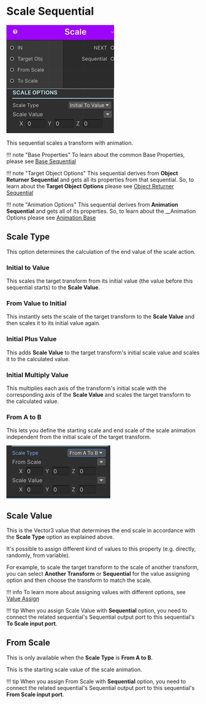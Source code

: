 # Scale Sequential

![Scale Sequential](/img/sequential_scale.jpg)

This sequential scales a transform with animation.

!!! note "Base Properties"
    To learn about the common Base Properties, please see [Base Sequential](../sequential_base.md)

!!! note "Target Object Options"
    This sequential derives from __Object Returner Sequential__ and gets all its properties from that sequential. So, to learn about the __Target Object Options__ please see [Object Returner Sequential](../sequentialobjectreturner/index.md)

!!! note "Animation Options"
    This sequential derives from __Animation Sequential__ and gets all of its properties. So, to learn about the __Animation Options please see [Animation Base](index.md)

## Scale Type

This option determines the calculation of the end value of the scale action.

### Initial to Value

This scales the target transform from its initial value (the value before this sequential starts) to the __Scale Value__.


### From Value to Initial

This instantly sets the scale of the target transform to the __Scale Value__ and then scales it to its initial value again.

### Initial Plus Value

This adds __Scale Value__ to the target transform's initial scale value and scales it to the calculated value.


### Initial Multiply Value

This multiplies each axis of the transform's initial scale with the corresponding axis of the __Scale Value__ and scales the target transform to the calculated value.

### From A to B

This lets you define the starting scale and end scale of the scale animation independent from the initial scale of the target transform.

![From A to B](/img/sequential_scale_ab.jpg)

## Scale Value

This is the Vector3 value that determines the end scale in accordance with the __Scale Type__ option as explained above.

It's possible to assign different kind of values to this property (e.g. directly, randomly, from variable).

For example, to scale the target transform to the scale of another transform, you can select __Another Transform__ or __Sequential__ for the value assigning option and then choose the transform to match the scale.

!!! info
    To learn more about assigning values with different options, see [Value Assign](../../valueassign.md)

!!! tip
    When you assign Scale Value with __Sequential__ option, you need to connect the related sequential's Sequential output port to this sequential's __To Scale input port__. 

## From Scale

This is only available when the __Scale Type__ is __From A to B__.

This is the starting scale value of the scale animation.

!!! tip
    When you assign From Scale with __Sequential__ option, you need to connect the related sequential's Sequential output port to this sequential's __From Scale input port__. 




